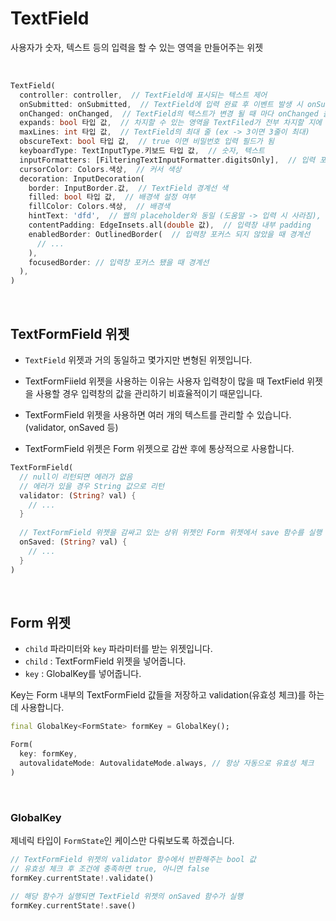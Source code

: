 # TextField

사용자가 숫자, 텍스트 등의 입력을 할 수 있는 영역을 만들어주는 위젯

<br />

``` dart
TextField(
  controller: controller,  // TextField에 표시되는 텍스트 제어
  onSubmitted: onSubmitted,  // TextField에 입력 완료 후 이벤트 발생 시 onSubmitted 콜백 함수 호출
  onChanged: onChanged,  // TextField의 텍스트가 변경 될 때 마다 onChanged 콜백 함수 호출
  expands: bool 타입 값,  // 차지할 수 있는 영역을 TextFiled가 전부 차지할 지에 대한 여부
  maxLines: int 타입 값,  // TextField의 최대 줄 (ex -> 3이면 3줄이 최대)
  obscureText: bool 타입 값,  // true 이면 비밀번호 입력 필드가 됨
  keyboardType: TextInputType.키보드 타입 값,  // 숫자, 텍스트
  inputFormatters: [FilteringTextInputFormatter.digitsOnly],  // 입력 포맷 설정
  cursorColor: Colors.색상,  // 커서 색상
  decoration: InputDecoration(
    border: InputBorder.값,  // TextField 경계선 색
    filled: bool 타입 값,  // 배경색 설정 여부
    fillColor: Colors.색상,  // 배경색
    hintText: 'dfd',  // 웹의 placeholder와 동일 (도움말 -> 입력 시 사라짐),
    contentPadding: EdgeInsets.all(double 값),  // 입력창 내부 padding
    enabledBorder: OutlinedBorder(  // 입력창 포커스 되지 않았을 때 경계선
      // ...
    ),
    focusedBorder: // 입력창 포커스 됐을 때 경계선
  ),
)
```

<br />

## TextFormField 위젯

- `TextField` 위젯과 거의 동일하고 몇가지만 변형된 위젯입니다.

- TextFormFiield 위젯을 사용하는 이유는 사용자 입력창이 많을 때 TextField 위젯을 사용할 경우 입력창의 값을 관리하기 비효율적이기 때문입니다.

- TextFormField 위젯을 사용하면 여러 개의 텍스트를 관리할 수 있습니다. (validator, onSaved 등)
- TextFormField 위젯은 Form 위젯으로 감싼 후에 통상적으로 사용합니다.

``` dart
TextFormField(
  // null이 리턴되면 에러가 없음
  // 에러가 있을 경우 String 값으로 리턴
  validator: (String? val) {
    // ...
  }
  
  // TextFormField 위젯을 감싸고 있는 상위 위젯인 Form 위젯에서 save 함수를 실행 했을 때 실행됨
  onSaved: (String? val) {
    // ...
  }
)
```

<br />

## Form 위젯

- `child` 파라미터와 `key` 파라미터를 받는 위젯입니다.
- `child` : TextFormField 위젯을 넣어줍니다.
- `key` : GlobalKey를 넣어줍니다.

Key는 Form 내부의 TextFormField 값들을 저장하고 validation(유효성 체크)를 하는데 사용합니다.

``` dart
final GlobalKey<FormState> formKey = GlobalKey();

Form(
  key: formKey,
  autovalidateMode: AutovalidateMode.always, // 항상 자동으로 유효성 체크
)
```

<br />

### GlobalKey

제네릭 타입이 `FormState`인 케이스만 다뤄보도록 하겠습니다.

``` dart
// TextFormField 위젯의 validator 함수에서 반환해주는 bool 값
// 유효성 체크 후 조건에 충족하면 true, 아니면 false
formKey.currentState!.validate()
  
// 해당 함수가 실행되면 TextField 위젯의 onSaved 함수가 실행
formKey.currentState!.save()
```

